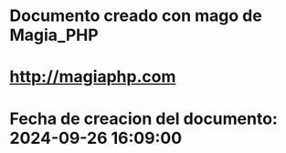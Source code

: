 # 
# Documento creado con mago de Magia_PHP 
# http://magiaphp.com 
# Fecha de creacion del documento: 2024-09-26 16:09:00 
